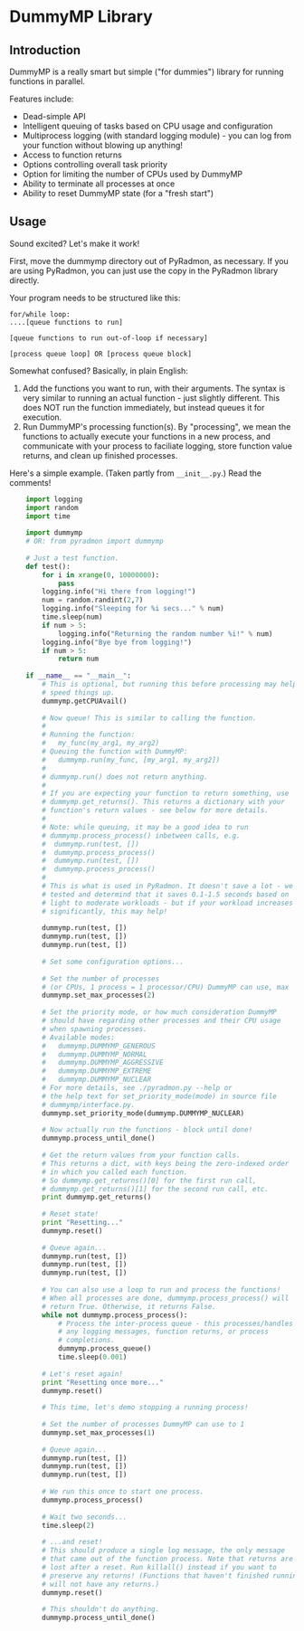 DummyMP Library
================

Introduction
-------------
DummyMP is a really smart but simple ("for dummies") library for
running functions in parallel.

Features include:
 * Dead-simple API
 * Intelligent queuing of tasks based on CPU usage and configuration
 * Multiprocess logging (with standard logging module) - you can log 
   from your function without blowing up anything!
 * Access to function returns
 * Options controlling overall task priority
 * Option for limiting the number of CPUs used by DummyMP
 * Ability to terminate all processes at once
 * Ability to reset DummyMP state (for a "fresh start")

Usage
------
Sound excited? Let's make it work!

First, move the dummymp directory out of PyRadmon, as necessary.
If you are using PyRadmon, you can just use the copy in the PyRadmon 
library directly.

Your program needs to be structured like this:

    for/while loop:
    ....[queue functions to run]
    
    [queue functions to run out-of-loop if necessary]
    
    [process queue loop] OR [process queue block]

Somewhat confused? Basically, in plain English:
  1. Add the functions you want to run, with their arguments. The syntax
     is very similar to running an actual function - just slightly
     different. This does NOT run the function immediately, but instead
     queues it for execution.
  2. Run DummyMP's processing function(s). By "processing", we mean the
     functions to actually execute your functions in a new process, and
     communicate with your process to faciliate logging, store function
     value returns, and clean up finished processes.

Here's a simple example. (Taken partly from `__init__.py`.)
Read the comments!

```python
    import logging
    import random
    import time
    
    import dummymp
    # OR: from pyradmon import dummymp
    
    # Just a test function.
    def test():
        for i in xrange(0, 10000000):
            pass
        logging.info("Hi there from logging!")
        num = random.randint(2,7)
        logging.info("Sleeping for %i secs..." % num)
        time.sleep(num)
        if num > 5:
            logging.info("Returning the random number %i!" % num)
        logging.info("Bye bye from logging!")
        if num > 5:
            return num
    
    if __name__ == "__main__":
        # This is optional, but running this before processing may help
        # speed things up.
        dummymp.getCPUAvail()
        
        # Now queue! This is similar to calling the function.
        # 
        # Running the function:
        #   my_func(my_arg1, my_arg2)
        # Queuing the function with DummyMP:
        #   dummymp.run(my_func, [my_arg1, my_arg2])
        # 
        # dummymp.run() does not return anything.
        # 
        # If you are expecting your function to return something, use
        # dummymp.get_returns(). This returns a dictionary with your
        # function's return values - see below for more details.
        # 
        # Note: while queuing, it may be a good idea to run
        # dummymp.process_process() inbetween calls, e.g.
        #  dummymp.run(test, [])
        #  dummymp.process_process()
        #  dummymp.run(test, [])
        #  dummymp.process_process()
        # 
        # This is what is used in PyRadmon. It doesn't save a lot - we
        # tested and determind that it saves 0.1-1.5 seconds based on
        # light to moderate workloads - but if your workload increases
        # significantly, this may help!
        
        dummymp.run(test, [])
        dummymp.run(test, [])
        dummymp.run(test, [])
        
        # Set some configuration options...
        
        # Set the number of processes
        # (or CPUs, 1 process = 1 processor/CPU) DummyMP can use, max
        dummymp.set_max_processes(2)
        
        # Set the priority mode, or how much consideration DummyMP
        # should have regarding other processes and their CPU usage
        # when spawning processes.
        # Available modes:
        #   dummymp.DUMMYMP_GENEROUS
        #   dummymp.DUMMYMP_NORMAL
        #   dummymp.DUMMYMP_AGGRESSIVE
        #   dummymp.DUMMYMP_EXTREME
        #   dummymp.DUMMYMP_NUCLEAR
        # For more details, see ./pyradmon.py --help or
        # the help text for set_priority_mode(mode) in source file
        # dummymp/interface.py.
        dummymp.set_priority_mode(dummymp.DUMMYMP_NUCLEAR)
        
        # Now actually run the functions - block until done!
        dummymp.process_until_done()
        
        # Get the return values from your function calls.
        # This returns a dict, with keys being the zero-indexed order
        # in which you called each function.
        # So dummymp.get_returns()[0] for the first run call,
        # dummymp.get_returns()[1] for the second run call, etc.
        print dummymp.get_returns()
        
        # Reset state!
        print "Resetting..."
        dummymp.reset()
        
        # Queue again...
        dummymp.run(test, [])
        dummymp.run(test, [])
        dummymp.run(test, [])
        
        # You can also use a loop to run and process the functions!
        # When all processes are done, dummymp.process_process() will
        # return True. Otherwise, it returns False.
        while not dummymp.process_process():
            # Process the inter-process queue - this processes/handles
            # any logging messages, function returns, or process
            # completions.
            dummymp.process_queue()
            time.sleep(0.001)
        
        # Let's reset again!
        print "Resetting once more..."
        dummymp.reset()
        
        # This time, let's demo stopping a running process!
        
        # Set the number of processes DummyMP can use to 1
        dummymp.set_max_processes(1)
        
        # Queue again...
        dummymp.run(test, [])
        dummymp.run(test, [])
        dummymp.run(test, [])
        
        # We run this once to start one process.
        dummymp.process_process()
        
        # Wait two seconds...
        time.sleep(2)
        
        # ...and reset!
        # This should produce a single log message, the only message
        # that came out of the function process. Note that returns are
        # lost after a reset. Run killall() instead if you want to
        # preserve any returns! (Functions that haven't finished running
        # will not have any returns.)
        dummymp.reset()
        
        # This shouldn't do anything.
        dummymp.process_until_done()
```

